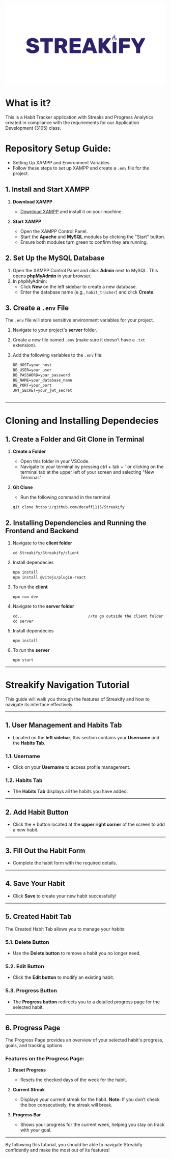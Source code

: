 ![Alt text](https://github.com/decaff1115/Streakify/blob/master/Streakify/client/src/assets/image/streakifyReadMe.png) <br>

# What is it?
This is a Habit Tracker application with Streaks and Progress Analytics created in compliance with the requirements for our Application Development (3105) class.



#
# Repository Setup Guide:
+ Setting Up XAMPP and Environment Variables   
+ Follow these steps to set up XAMPP and create a `.env` file for the project.  

## 1. Install and Start XAMPP  
1. **Download XAMPP**  
   - [Download XAMPP](https://www.apachefriends.org/index.html) and install it on your machine.  

2. **Start XAMPP**  
   - Open the XAMPP Control Panel.  
   - Start the **Apache** and **MySQL** modules by clicking the "Start" button.  
   - Ensure both modules turn green to confirm they are running.  

## 2. Set Up the MySQL Database  
1. Open the XAMPP Control Panel and click **Admin** next to MySQL. This opens **phpMyAdmin** in your browser.  
2. In phpMyAdmin:  
   - Click **New** on the left sidebar to create a new database.  
   - Enter the database name (e.g., `habit_tracker`) and click **Create**.  

## 3. Create a `.env` File  
The `.env` file will store sensitive environment variables for your project.  

1. Navigate to your project's **server** folder.  
2. Create a new file named `.env` (make sure it doesn’t have a `.txt` extension).  
3. Add the following variables to the `.env` file:  

   ```dotenv
   DB_HOST=your_host
   DB_USER=your_user
   DB_PASSWORD=your_password
   DB_NAME=your_database_name
   DB_PORT=your_port
   JWT_SECRET=your_jwt_secret
 
---
# Cloning and Installing Dependecies

## 1. Create a Folder and Git Clone in Terminal
1. **Create a Folder**  
   - Open this folder in your VSCode.
   - Navigate to your terminal by pressing ctrl + tab + `  or clicking on the terminal tab at the upper left of your screen and selecting "New Terminal."
     
2. **Git Clone**  
   - Run the following command in the terminal
    ```in terminal
    git clone https://github.com/decaff1115/Streakify
## 2. Installing Dependencies and Running the Frontend and Backend
1. Navigate to the **client folder**
    ```terminal
    cd Streakify/Streakify/client
2. Install dependecies
    ```in terminal
    npm install
    npm install @vitejs/plugin-react
3. To run the **client**
    ```terminal
    npm run dev
4.  Navigate to the **server folder**
    ```in terminal
    cd..                             //to go outside the client folder
    cd server
5. Install dependecies
    ```in terminal
    npm install
6. To run the **server**
    ```terminal
    npm start
---
# Streakify Navigation Tutorial  

This guide will walk you through the features of Streakify and how to navigate its interface effectively.  

---

## 1. User Management and Habits Tab  
- Located on the **left sidebar**, this section contains your **Username** and the **Habits Tab**.  

### 1.1. Username  
- Click on your **Username** to access profile management.  

### 1.2. Habits Tab  
- The **Habits Tab** displays all the habits you have added.  

---

## 2. Add Habit Button  
- Click the **+** button located at the **upper right corner** of the screen to add a new habit.  

---

## 3. Fill Out the Habit Form  
- Complete the habit form with the required details.  

---

## 4. Save Your Habit  
- Click **Save** to create your new habit successfully!  

---

## 5. Created Habit Tab  

The Created Habit Tab allows you to manage your habits:  

### 5.1. Delete Button  
- Use the **Delete button** to remove a habit you no longer need.  

### 5.2. Edit Button  
- Click the **Edit button** to modify an existing habit.  

### 5.3. Progress Button  
- The **Progress button** redirects you to a detailed progress page for the selected habit.  

---

## 6. Progress Page  

The Progress Page provides an overview of your selected habit's progress, goals, and tracking options.  

### Features on the Progress Page:  
1. **Reset Progress**  
   - Resets the checked days of the week for the habit.  

2. **Current Streak**  
   - Displays your current streak for the habit. 
   **Note:** If you don’t check the box consecutively, the streak will break.

3. **Progress Bar**  
   - Shows your progress for the current week, helping you stay on track with your goal.  

---

By following this tutorial, you should be able to navigate Streakify confidently and make the most out of its features!  

